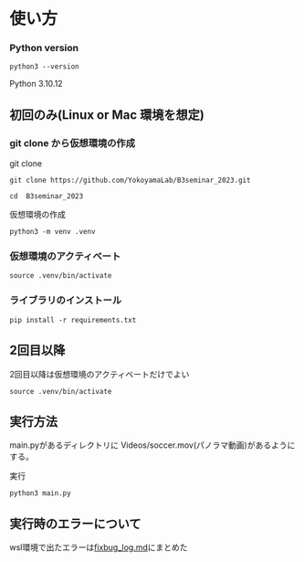 # 使い方

### Python version
```
python3 --version
```
Python 3.10.12

## 初回のみ(Linux or Mac 環境を想定)

### git clone から仮想環境の作成
git clone 
``` 
git clone https://github.com/YokoyamaLab/B3seminar_2023.git
```
```
cd  B3seminar_2023
```
仮想環境の作成

```
python3 -m venv .venv
```
### 仮想環境のアクティベート
```
source .venv/bin/activate
```

### ライブラリのインストール
```
pip install -r requirements.txt
```


## 2回目以降
2回目以降は仮想環境のアクティベートだけでよい
```
source .venv/bin/activate
```

## 実行方法
main.pyがあるディレクトリに
Videos/soccer.mov(パノラマ動画)があるようにする。


実行
```
python3 main.py
```


## 実行時のエラーについて
wsl環境で出たエラーは[fixbug_log.md](https://github.com/YokoyamaLab/B3seminar_2023/blob/main/fixbug_log.md)にまとめた
